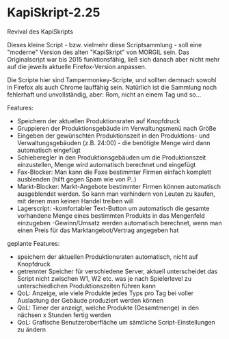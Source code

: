 # KapiSkript-2.25
Revival des KapiSkripts

Dieses kleine Script - bzw. vielmehr diese Scriptsammlung - soll eine "moderne" Version 
des alten "KapiSkript" von MORGIL sein.
Das Originalscript war bis 2015 funktionsfähig, ließ sich danach aber nicht mehr auf
die jeweils aktuelle Firefox-Version anpassen.

Die Scripte hier sind Tampermonkey-Scripte, und sollten demnach sowohl in Firefox als auch Chrome lauffähig sein.
Natürlich ist die Sammlung noch fehlerhaft und unvollständig, aber: Rom, nicht an einem Tag und so...


Features:

- Speichern der aktuellen Produktionsraten auf Knopfdruck
- Gruppieren der Produktionsgebäude im Verwaltungsmenü nach Größe
- Eingeben der gewünschten Produktionszeit in den Produktions- und Verwaltungsgebäuden (z.B. 24:00) - die benötigte Menge wird dann automatisch eingefügt
- Schieberegler in den Produktionsgebäuden um die Produktionszeit einzustellen, Menge wird automatisch berechnet und eingefügt
- Fax-Blocker: Man kann die Faxe bestimmter Firmen einfach komplett ausblenden (hilft gegen Spam wie von P..)
- Markt-Blocker: Markt-Angebote bestimmter Firmen können automatisch ausgeblendet werden. So kann man verhindern von Leuten zu kaufen, mit denen man keinen Handel treiben will
- Lagerscript: -komfortabler Text-Button um automatisch die gesamte vorhandene Menge eines bestimmten Produkts in das Mengenfeld einzugeben
               -Gewinn/Umsatz werden automatisch berechnet, wenn man einen Preis für das Marktangebot/Vertrag angegeben hat



geplante Features:

- speichern der aktuellen Produktionsraten automatisch, nicht auf Knopfdruck
- getrennter Speicher für verschiedene Server, aktuell unterscheidet das Script nicht zwischen W1, W2 etc. was je nach Spielerlevel zu unterschiedlichen Produktionszeiten führen kann
- QoL: Anzeige, wie viele Produkte jedes Typs pro Tag bei voller Auslastung der Gebäude produziert werden können
- QoL: Timer der anzeigt, welche Produkte (Gesamtmenge) in den nächsen x Stunden fertig werden
- QoL: Grafische Benutzeroberfläche um sämtliche Script-Einstellungen zu ändern
